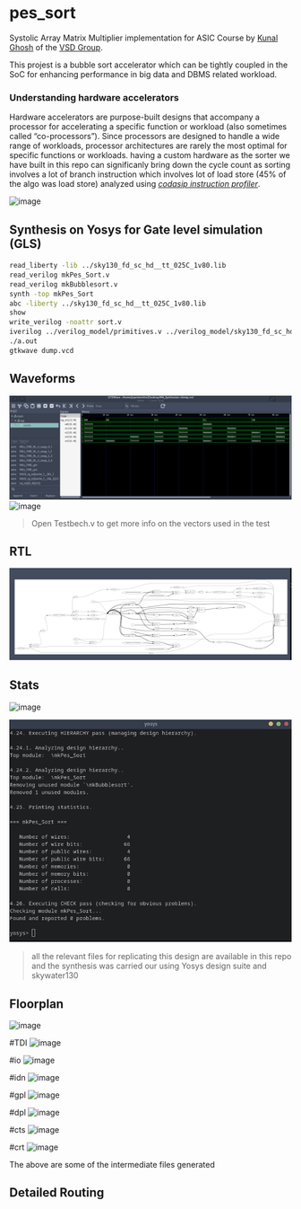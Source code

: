 # pes_sort

Systolic Array Matrix Multiplier implementation for ASIC Course by [Kunal Ghosh](https://github.com/kunalg123/) of the [VSD Group](https://www.vlsisystemdesign.com/).

This projest is a bubble sort accelerator which can be tightly coupled in the SoC for enhancing performance in big data and DBMS related workload.

### Understanding hardware accelerators
Hardware accelerators are purpose-built designs that accompany a processor for accelerating a specific function or workload (also sometimes called “co-processors”). Since processors are designed to handle a wide range of workloads, processor architectures are rarely the most optimal for specific functions or workloads.
having a custom hardware as the sorter we have built in this repo can significanly bring down the cycle count as sorting involves a lot of branch instruction which involves lot of load store (45% of the algo was load store) analyzed using <u>_codasip instruction profiler_</u>.

![image](https://github.com/JoyenBenitto/pes_sort/assets/75515758/6211063d-bcac-4856-bd6f-5ac32e0cb6b8)


## Synthesis on Yosys for Gate level simulation (GLS)
```bash
read_liberty -lib ../sky130_fd_sc_hd__tt_025C_1v80.lib
read_verilog mkPes_Sort.v
read_verilog mkBubblesort.v
synth -top mkPes_Sort
abc -liberty ../sky130_fd_sc_hd__tt_025C_1v80.lib
show
write_verilog -noattr sort.v
iverilog ../verilog_model/primitives.v ../verilog_model/sky130_fd_sc_hd.v sort.v syst mkTestbench.v
./a.out
gtkwave dump.vcd
```
## Waveforms
![Waveform](image.png)
![image](https://github.com/JoyenBenitto/pes_sort/assets/75515758/d8c3d1c8-c8ea-41e4-a3bf-16501652f895)

> Open Testbech.v to get more info on the vectors used in the test

## RTL
![Rtl diag](image-1.png)

## Stats
![image](https://github.com/JoyenBenitto/pes_sort/assets/75515758/a6c35be0-04dd-4254-b79f-5299f644babf)

![Alt text](image-2.png)

> all the relevant files for replicating this design are available in this repo and the synthesis was carried our using Yosys design suite and skywater130

## Floorplan
![image](https://github.com/JoyenBenitto/pes_sort/assets/75515758/c6cd4cb0-083d-4b1c-8bcb-1759a4d37a89)

#TDI
![image](https://github.com/JoyenBenitto/pes_sort/assets/75515758/fff39046-94d7-437d-906f-5da1adb12a6d)

#io
![image](https://github.com/JoyenBenitto/pes_sort/assets/75515758/e2822364-f077-44c3-966e-8f0fdbafa542)

#idn
![image](https://github.com/JoyenBenitto/pes_sort/assets/75515758/d5d3ce46-9b56-44dc-9d74-efca35895147)

#gpl
![image](https://github.com/JoyenBenitto/pes_sort/assets/75515758/d047939e-0f43-4f9e-aa47-a8a2461ddf2a)

#dpl
![image](https://github.com/JoyenBenitto/pes_sort/assets/75515758/9e13831d-e786-4eb4-ae2e-a85261513d18)

#cts
![image](https://github.com/JoyenBenitto/pes_sort/assets/75515758/9844dca4-fa08-4947-b799-984fd624fb7d)

#crt
![image](https://github.com/JoyenBenitto/pes_sort/assets/75515758/9f4c268e-9bca-4669-b014-3fad361a3971)

The above are some of the intermediate files generated

## Detailed Routing

